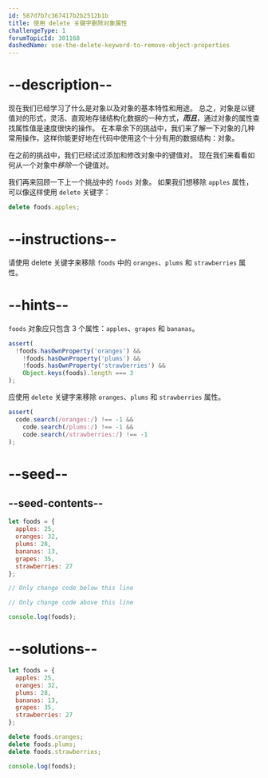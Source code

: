 ```yaml
---
id: 587d7b7c367417b2b2512b1b
title: 使用 delete 关键字删除对象属性
challengeType: 1
forumTopicId: 301168
dashedName: use-the-delete-keyword-to-remove-object-properties
---
```


# --description--

现在我们已经学习了什么是对象以及对象的基本特性和用途。 总之，对象是以键值对的形式，灵活、直观地存储结构化数据的一种方式，***而且***，通过对象的属性查找属性值是速度很快的操作。 在本章余下的挑战中，我们来了解一下对象的几种常用操作，这样你能更好地在代码中使用这个十分有用的数据结构：对象。

在之前的挑战中，我们已经试过添加和修改对象中的键值对。 现在我们来看看如何从一个对象中*移除*一个键值对。

我们再来回顾一下上一个挑战中的 `foods` 对象。 如果我们想移除 `apples` 属性，可以像这样使用 `delete` 关键字：

```js
delete foods.apples;
```

# --instructions--

请使用 delete 关键字来移除 `foods` 中的 `oranges`、`plums` 和 `strawberries` 属性。

# --hints--

`foods` 对象应只包含 3 个属性：`apples`、`grapes` 和 `bananas`。

```js
assert(
  !foods.hasOwnProperty('oranges') &&
    !foods.hasOwnProperty('plums') &&
    !foods.hasOwnProperty('strawberries') &&
    Object.keys(foods).length === 3
);
```

应使用 `delete` 关键字来移除 `oranges`、`plums` 和 `strawberries` 属性。

```js
assert(
  code.search(/oranges:/) !== -1 &&
    code.search(/plums:/) !== -1 &&
    code.search(/strawberries:/) !== -1
);
```

# --seed--

## --seed-contents--

```js
let foods = {
  apples: 25,
  oranges: 32,
  plums: 28,
  bananas: 13,
  grapes: 35,
  strawberries: 27
};

// Only change code below this line

// Only change code above this line

console.log(foods);
```

# --solutions--

```js
let foods = {
  apples: 25,
  oranges: 32,
  plums: 28,
  bananas: 13,
  grapes: 35,
  strawberries: 27
};

delete foods.oranges;
delete foods.plums;
delete foods.strawberries;

console.log(foods);
```
